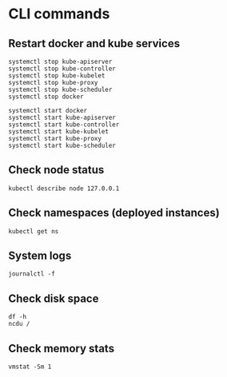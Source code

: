 # CLI commands

## Restart docker and kube services

```shell
systemctl stop kube-apiserver
systemctl stop kube-controller
systemctl stop kube-kubelet
systemctl stop kube-proxy
systemctl stop kube-scheduler
systemctl stop docker

systemctl start docker
systemctl start kube-apiserver
systemctl start kube-controller
systemctl start kube-kubelet
systemctl start kube-proxy
systemctl start kube-scheduler
```

## Check node status

```shell
kubectl describe node 127.0.0.1
```

## Check namespaces (deployed instances)

```shell
kubectl get ns
```

## System logs

```shell
journalctl -f
```

## Check disk space

```shell
df -h
ncdu /
```

## Check memory stats

```shell
vmstat -Sm 1
```